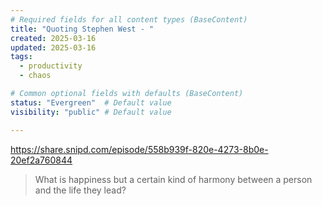```yaml
---
# Required fields for all content types (BaseContent)
title: "Quoting Stephen West - "
created: 2025-03-16
updated: 2025-03-16
tags: 
  - productivity
  - chaos

# Common optional fields with defaults (BaseContent)
status: "Evergreen"  # Default value
visibility: "public" # Default value

---
```

https://share.snipd.com/episode/558b939f-820e-4273-8b0e-20ef2a760844

> What is happiness but a certain kind of harmony between a person and the life they lead?